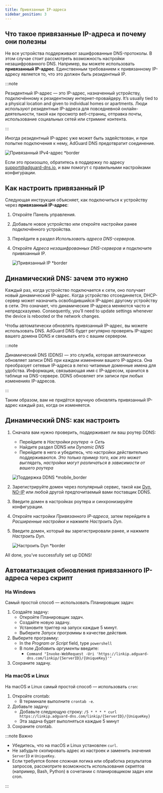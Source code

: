 ```yaml
---
title: Привязанные IP-адреса
sidebar_position: 3
---
```


## Что такое привязанные IP-адреса и почему они полезны

Не все устройства поддерживают зашифрованные DNS-протоколы. В этом случае стоит рассмотреть возможность настройки незашифрованного DNS. Например, вы можете использовать **привязанный IP-адрес**. Единственным требованием к привязанному IP-адресу является то, что это должен быть резидентный IP.

:::note

Резидентный IP-адрес — это IP-адрес, назначенный устройству, подключённому к резидентному интернет-провайдеру. It’s usually tied to a physical location and given to individual homes or apartments. Люди используют резидентные IP-адреса для повседневной онлайн-деятельности, такой как просмотр веб-страниц, отправка почты, использование социальных сетей или стриминг контента.

:::

Иногда резидентный IP-адрес уже может быть задействован, и при попытке подключения к нему, AdGuard DNS предотвратит соединение.

![Привязанный IPv4-адрес \*border](https://cdn.adtidy.org/content/kb/dns/private/new_dns/connect/linked.png)

Если это произошло, обратитесь в поддержку по адресу [support@adguard-dns.io](mailto:support@adguard-dns.io), и вам помогут с правильными настройками конфигурации.

## Как настроить привязанный IP

Следующая инструкция объясняет, как подключиться к устройству через **привязанный IP-адрес**:

1. Откройте Панель управления.
2. Добавьте новое устройство или откройте настройки ранее подключённого устройства.
3. Перейдите в раздел _Использовать адреса DNS-серверов_.
4. Откройте _Адреса незашифрованных DNS-серверов_ и подключите привязанный IP.

   ![Привязанный IP \*border](https://cdn.adtidy.org/content/kb/dns/private/new_dns/connect/linked_step4.png)

## Динамический DNS: зачем это нужно

Каждый раз, когда устройство подключается к сети, оно получает новый динамический IP-адрес. Когда устройство отсоединяется, DHCP-сервер может назначить освободившийся IP-адрес другому устройству в сети. Это означает, что динамические IP-адреса меняются часто и непредсказуемо. Consequently, you’ll need to update settings whenever the device is rebooted or the network changes.

Чтобы автоматически обновлять привязанный IP-адрес, вы можете использовать DNS. AdGuard DNS будет регулярно проверять IP-адрес вашего домена DDNS и связывать его с вашим сервером.

:::note

Динамический DNS (DDNS) — это служба, которая автоматически обновляет записи DNS при каждом изменении вашего IP-адреса. Она преобразует сетевые IP-адреса в легко читаемые доменные имена для удобства. Информация, связывающая имя с IP-адресом, хранится в таблице на DNS-сервере. DDNS обновляет эти записи при любых изменениях IP-адресов.

:::

Таким образом, вам не придётся вручную обновлять привязанный IP-адрес каждый раз, когда он изменяется.

## Динамический DNS: как настроить

1. Сначала вам нужно проверить, поддерживает ли ваш роутер DDNS:

   - Перейдите в _Настройки роутера_ → _Сеть_
   - Найдите раздел DDNS или _Dynamic DNS_
   - Перейдите в него и убедитесь, что настройки действительно поддерживаются. _Это только пример того, как это может выглядеть, настройки могут различаться в зависимости от вашего роутера_

   ![Поддержка DDNS \*mobile_border](https://cdn.adtidy.org/content/kb/dns/private/new_dns/connect/dynamic_dns.png)

2. Зарегистрируйте домен через популярный сервис, такой как [Dyn](https://dyn.com/remote-access/), [NO-IP](https://www.noip.com/) или любой другой предпочитаемый вами поставщик DDNS.

3. Введите домен в настройках роутера и синхронизируйте конфигурации.

4. Откройте настройки _Привязанного IP-адреса_, затем перейдите в _Расширенные настройки_ и нажмите _Настроить Dyn_.

5. Введите домен, который вы зарегистрировали ранее, и нажмите _Настроить Dyn_.

   ![Настроить Dyn \*border](https://cdn.adtidy.org/content/kb/dns/private/new_dns/connect/dns_supported.png)

All done, you’ve successfully set up DDNS!

## Автоматизация обновления привязанного IP-адреса через скрипт

### На Windows

Самый простой способ — использовать Планировщик задач:

1. Создайте задачу:
   - Откройте Планировщик задач.
   - Создайте новую задачу.
   - Установите триггер на запуск каждые 5 минут.
   - Выберите _Запуск программы_ в качестве действия.
2. Выберите программу:
   - In the _Program or Script_ field, type `powershell`
   - В поле _Добавить аргументы_ введите:
     - `Command "Invoke-WebRequest -Uri 'https://linkip.adguard-dns.com/linkip/{ServerID}/{UniqueKey}'"`
3. Сохраните задачу.

### На macOS и Linux

На macOS и Linux самый простой способ — использовать `cron`:

1. Откройте crontab:
   - В терминале выполните `crontab -e`.
2. Добавьте задачу:
   - Добавьте следующую строку:
     `/5 * * * * curl https://linkip.adguard-dns.com/linkip/{ServerID}/{UniqueKey}`
   - Эта задача будет выполняться каждые 5 минут
3. Сохраните crontab.

:::note Важно

- Убедитесь, что на macOS и Linux установлен `curl`.
- Не забудьте скопировать адрес из настроек и заменить значения `ServerID` и `UniqueKey`.
- Если требуется более сложная логика или обработка результатов запросов, рассмотрите возможность использования скриптов (например, Bash, Python) в сочетании с планировщиком задач или cron.

:::

